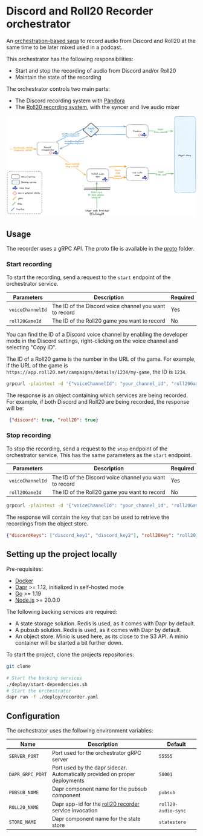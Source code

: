 # Discord and Roll20 Recorder orchestrator


An [orchestration-based saga](https://learn.microsoft.com/en-us/azure/architecture/reference-architectures/saga/saga)
to record audio from Discord and Roll20 at the same time to be later mixed used in a podcast.

This orchestrator has the following responsibilities:
- Start and stop the recording of audio from Discord and/or Roll20
- Maintain the state of the recording

The orchestrator controls two main parts:
- The Discord recording system with [Pandora](https://github.com/SoTrxII/Pandora)
- The [Roll20 recording system](https://github.com/SoTrxII/roll20-audio-sync), with the syncer and live audio mixer

![sequence](./docs/recorder-sequence.png)

## Usage

The recorder uses a gRPC API. The proto file is available in the [proto](./proto) folder.

### Start recording

To start the recording, send a request to the `start` endpoint of the orchestrator service.

|Parameters| Description | Required |
|----------|-------------|----------|
|`voiceChannelId`| The ID of the Discord voice channel you want to record | Yes |
|`roll20GameId`| The ID of the Roll20 game you want to record | No |

You can find the ID of a Discord voice channel by enabling the developer mode in the Discord settings, right-clicking on the voice channel and selecting "Copy ID".

The ID of a Roll20 game is the number in the URL of the game. For example, if the URL of the game is `https://app.roll20.net/campaigns/details/1234/my-game`, the ID is `1234`.


```bash
grpcurl -plaintext -d '{"voiceChannelId": "your_channel_id", "roll20GameId": "your_game_id"}' localhost:50051 recorder.RecordService/Start
```

The response is an object containing which services are being recorded. For example, if both Discord and Roll20 are being recorded, the response will be: 
```json
 {"discord": true, "roll20": true}
```

### Stop recording

To stop the recording, send a request to the `stop` endpoint of the orchestrator service. This has the same parameters as the `start` endpoint.

|Parameters| Description | Required |
|----------|-------------|----------|
|`voiceChannelId`| The ID of the Discord voice channel you want to record | Yes |
|`roll20GameId`| The ID of the Roll20 game you want to record | No |

```bash
grpcurl -plaintext -d '{"voiceChannelId": "your_channel_id", "roll20GameId": "your_game_id"}' localhost:50051 recorder.RecordService/Stop
```

The response will contain the key that can be used to retrieve the recordings from the object store.

```json
{"discordKeys": ["discord_key1", "discord_key2"], "roll20Key": "roll20_key"}
```

## Setting up the project locally

Pre-requisites:
- [Docker](https://docs.docker.com/get-docker/)
- [Dapr](https://dapr.io/) >= 1.12, initialized in self-hosted mode
- [Go](https://golang.org/) >= 1.19
- [Node.js](https://nodejs.org/en/) >= 20.0.0

The following backing services are required:
- A state storage solution. Redis is used, as it comes with Dapr by default.
- A pubsub solution. Redis is used, as it comes with Dapr by default.
- An object store. Minio is used here, as its close to the S3 API. A minio container will be started a bit further down.

To start the project, clone the projects repositories:

```bash
git clone 
```

```bash
# Start the backing services
./deploy/start-dependencies.sh
# Start the orchestrator
dapr run -f ./deploy/recorder.yaml
```




## Configuration

The orchestrator uses the following environment variables:

| Name | Description                                                                                            | Default |
|------|--------------------------------------------------------------------------------------------------------|---|
|`SERVER_PORT`| Port used for the orchestrator gRPC server                                                             |`55555` |
|`DAPR_GRPC_PORT`| Port used by the dapr sidecar. Automatically provided on proper deployments                            |`50001` |
|`PUBSUB_NAME`| Dapr component name for the pubsub component                                                           |`pubsub` |
|`ROLL20_NAME`| Dapr app-id for the [roll20 recorder](https://github.com/SoTrxII/roll20-audio-sync) service invocation |`roll20-audio-sync` |
|`STORE_NAME`| Dapr component name for the state store                                                                |`statestore` |


